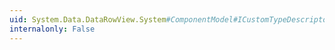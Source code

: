 ```yaml
---
uid: System.Data.DataRowView.System#ComponentModel#ICustomTypeDescriptor#GetAttributes
internalonly: False
---
```

